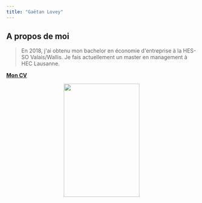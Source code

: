 ```yaml
---
title: "Gaëtan Lovey"
---
```

## A propos de moi

> En 2018, j'ai obtenu mon bachelor en économie d'entreprise à la  HES-SO Valais/Wallis. 
> Je fais actuellement un master en management à HEC Lausanne. 

[__**Mon CV**__](https://glovey.netlify.app/fr/curriculum-vitæ/)

<p align="center">
  <img src="/profile.png" width="200" height="300"/>
</p>


